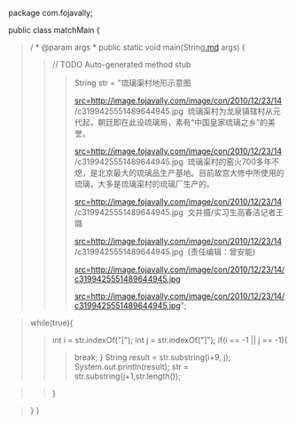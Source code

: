 package com.fojavally;

public class matchMain {

> /
    * @param args
    * 
> public static void main(String[.md](.md) args) {
> > // TODO Auto-generated method stub
> > > String str = "琉璃渠村地形示意图&nbsp;&nbsp;<p><a href='img.md'>src=http://image.fojavally.com/image/con/2010/12/23/14 /c3199425551489644945.jpg</a>&nbsp;&nbsp;琉璃渠村为龙泉镇辖村从元代起，朝廷即在此设琉璃局，素有“中国皇家琉璃之乡”的美誉。&nbsp;&nbsp;<p><a href='img.md'>src=http://image.fojavally.com/image/con/2010/12/23/14 /c3199425551489644945.jpg</a>&nbsp;&nbsp;琉璃渠村的窑火700多年不熄，是北京最大的琉璃品生产基地。目前故宫大修中所使用的琉璃，大多是琉璃渠村的琉璃厂生产的。&nbsp;&nbsp;<p><a href='img.md'>src=http://image.fojavally.com/image/con/2010/12/23/14 /c3199425551489644945.jpg</a>&nbsp;&nbsp;文并摄/实习生高春洁记者王璐&nbsp;&nbsp;<p><a href='img.md'>src=http://image.fojavally.com/image/con/2010/12/23/14 /c3199425551489644945.jpg</a>&nbsp;&nbsp;(责任编辑：曾安能)&nbsp;&nbsp;<p><a href='img.md'>src=http://image.fojavally.com/image/con/2010/12/23/14/c3199425551489644945.jpg</a>&nbsp;&nbsp;<p><a href='img.md'>src=http://image.fojavally.com/image/con/2010/12/23/14/c3199425551489644945.jpg</a>";</li></ul></li></ul></li></ul>



> while(true){
> > int i = str.indexOf("[");
> > int j = str.indexOf("]");
> > if(i == -1 || j == -1){
> > > break;
> > > }
> > > String result = str.substring(i+9, j);
> > > System.out.println(result);
> > > str = str.substring(j+1,str.length());

> > }


> }
}